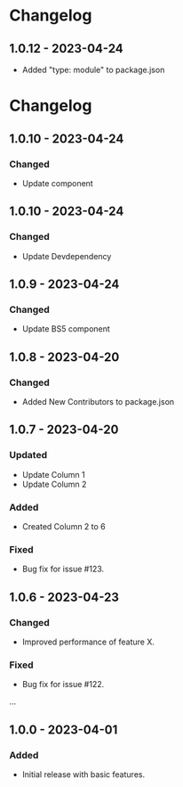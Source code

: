 # Changelog

## 1.0.12 - 2023-04-24

- Added "type: module" to package.json

# Changelog

## 1.0.10 - 2023-04-24

### Changed

- Update component

## 1.0.10 - 2023-04-24

### Changed

- Update Devdependency

## 1.0.9 - 2023-04-24

### Changed

- Update BS5 component

## 1.0.8 - 2023-04-20

### Changed

- Added New Contributors to package.json

## 1.0.7 - 2023-04-20

### Updated

- Update Column 1
- Update Column 2

### Added

- Created Column 2 to 6

### Fixed

- Bug fix for issue #123.

## 1.0.6 - 2023-04-23

### Changed

- Improved performance of feature X.

### Fixed

- Bug fix for issue #122.

...

## 1.0.0 - 2023-04-01

### Added

- Initial release with basic features.
